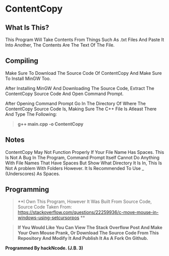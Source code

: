 # ContentCopy

## What Is This?
This Program Will Take Contents From Things Such As .txt Files And Paste It Into Another, The Contents Are The Text Of The File.

## Compiling
Make Sure To Download The Source Code Of ContentCopy And Make Sure To Install MinGW Too.

After Installing MinGW And Downloading The Source Code, Extract The ContentCopy Source Code And Open Command Prompt.

After Opening Command Prompt Go In The Directory Of Where The ContentCopy Source Code Is, Making Sure The C++ File Is Atleast There And Type The Following:

> **g++ main.cpp -o ContentCopy**

## Notes

ContentCopy May Not Function Properly If Your File Name Has Spaces. This Is Not A Bug In The Program, Command Prompt Itself Cannot Do Anything With File Names That Have Spaces But Show What Directory It Is In, This Is Not A problem With Folders However. It Is Recommended To Use _ (Underscores) As Spaces.

## Programming

> **I Own This Program, However It Was Built From Source Code, Source Code Taken From: https://stackoverflow.com/questions/22259936/c-move-mouse-in-windows-using-setcursorpos **

> **If You Would Like You Can View The Stack Overflow Post And Make Your Own Mouse Prank, Or Download The Source Code From This Repository And Modify It And Publish It As A Fork On Github.**

**Programmed By hackNcode. (J.B. 3)**
